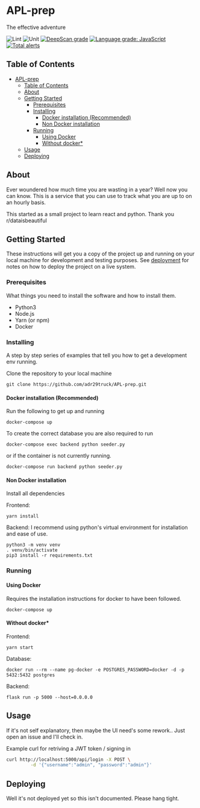# APL-prep

The effective adventure

![Lint](https://github.com/adr29truck/APL-prep/workflows/Lint/badge.svg)
![Unit](https://github.com/adr29truck/APL-prep/workflows/Unit/badge.svg)
[![DeepScan grade](https://deepscan.io/api/teams/12666/projects/15706/branches/317669/badge/grade.svg)](https://deepscan.io/dashboard#view=project&tid=12666&pid=15706&bid=317669)
[![Language grade: JavaScript](https://img.shields.io/lgtm/grade/javascript/g/adr29truck/APL-prep.svg?logo=lgtm&logoWidth=18)](https://lgtm.com/projects/g/adr29truck/APL-prep/context:javascript)
[![Total alerts](https://img.shields.io/lgtm/alerts/g/adr29truck/APL-prep.svg?logo=lgtm&logoWidth=18)](https://lgtm.com/projects/g/adr29truck/APL-prep/alerts/)

## Table of Contents

- [APL-prep](#apl-prep)
  - [Table of Contents](#table-of-contents)
  - [About](#about)
  - [Getting Started](#getting-started)
    - [Prerequisites](#prerequisites)
    - [Installing](#installing)
      - [Docker installation (Recommended)](#docker-installation-recommended)
      - [Non Docker installation](#non-docker-installation)
    - [Running](#running)
      - [Using Docker](#using-docker)
      - [Without docker*](#without-docker)
  - [Usage](#usage)
  - [Deploying](#deploying)

## About

Ever woundered how much time you are wasting in a year?
Well now you can know. This is a service that you can use to track what you are up to on an hourly basis.

This started as a small project to learn react and python.
Thank you r/dataisbeautiful

## Getting Started

These instructions will get you a copy of the project up and running on your local machine for development and testing purposes. See [deployment](#deployment) for notes on how to deploy the project on a live system.

### Prerequisites

What things you need to install the software and how to install them.

- Python3
- Node.js
- Yarn (or npm)
- Docker

### Installing

A step by step series of examples that tell you how to get a development env running.

Clone the repository to your local machine

```console
git clone https://github.com/adr29truck/APL-prep.git
```

#### Docker installation (Recommended)

Run the following to get up and running

```console
docker-compose up
```

To create the correct database you are also required to run

```console
docker-compose exec backend python seeder.py
```

or if the container is not currently running.

```console
docker-compose run backend python seeder.py
```

#### Non Docker installation

Install all dependencies

Frontend:

```console
yarn install
```

Backend:
I recommend using python's virtual environment for installation and ease of use.

```console
python3 -m venv venv
. venv/bin/activate
pip3 install -r requirements.txt
```

### Running

#### Using Docker

Requires the installation instructions for docker to have been followed.

```console
docker-compose up
```

#### Without docker*

Frontend:

```console
yarn start
```

Database:

```console
docker run --rm --name pg-docker -e POSTGRES_PASSWORD=docker -d -p 5432:5432 postgres
```

Backend:

```console
flask run -p 5000 --host=0.0.0.0
```

## Usage

If it's not self explanatory, then maybe the UI need's some rework.. Just open an issue and I'll check in.

Example curl for retriving a JWT token / signing in

```bash
curl http://localhost:5000/api/login -X POST \
         -d '{"username":"admin", "password":"admin"}'
```

## Deploying

Well it's not deployed yet so this isn't documented.
Please hang tight.
